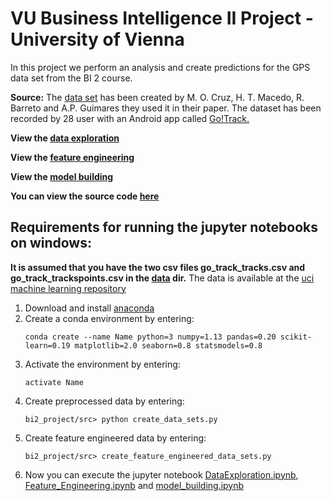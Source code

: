 # VU Business Intelligence II Project - University of Vienna

In this project we perform an analysis and create predictions for the GPS data set from the BI 2 course.

**Source:**
The [data set](https://archive.ics.uci.edu/ml/datasets/GPS+Trajectories)
has been created by M. O. Cruz, H. T. Macedo, R. Barreto and A.P. Guimares they used it in
their paper.
The dataset has been recorded by 28 user with an Android app called [Go!Track.](https://play.google.com/store/apps/details?id=com.go.router)

**View the [data exploration](src/DataExploration.ipynb)**

**View the [feature engineering](src/Feature_Engineering.ipynb)**

**View the [model building](src/model_building.ipynb)** 

**You can view the source code [here](src)**

## Requirements for running the jupyter notebooks on windows:

**It is assumed that you have the two csv files go_track_tracks.csv and go_track_trackspoints.csv
in the [data](data) dir.**
The data is available at the [uci machine learning repository](https://archive.ics.uci.edu/ml/datasets/GPS+Trajectories)

1. Download and install [anaconda](https://www.anaconda.com/download/)
2. Create a conda environment by entering:
   ```
   conda create --name Name python=3 numpy=1.13 pandas=0.20 scikit-learn=0.19 matplotlib=2.0 seaborn=0.8 statsmodels=0.8
   ```
3. Activate the environment by entering:
   ```
   activate Name
   ```
4. Create preprocessed data by entering:
   ```
   bi2_project/src> python create_data_sets.py
   ```
5. Create feature engineered data by entering:
    ```
    bi2_project/src> create_feature_engineered_data_sets.py
    ```
6. Now you can execute the jupyter notebook [DataExploration.ipynb](src/DataExploration.ipynb), [Feature_Engineering.ipynb](src/Feature_Engineering.ipynb) and [model_building.ipynb](src/model_building.ipynb)
